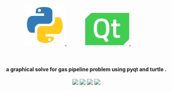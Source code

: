 <div align="center">
  <a href="#">
    <img src="icon/python4.webp" alt="Python" width="110">
  </a>
  &nbsp;&nbsp;&nbsp;&nbsp;&nbsp;&nbsp;&nbsp;&nbsp;&nbsp;&nbsp;&nbsp;&nbsp;
  <a href="#">
    <img src="icon/qt.png" alt="Qt" width="120">
  </a>
  &nbsp;&nbsp;&nbsp;&nbsp;&nbsp;&nbsp;&nbsp;&nbsp;&nbsp;&nbsp;&nbsp;&nbsp;
</div>  
  <br>
  <br>
</h1>

<h4 align="center">a graphical solve for gas pipeline problem using pyqt and turtle </a>.</h4>

<p align="center">
  <a ><img src="https://img.shields.io/badge/Python-3.8-1D5?style=flat&logo=sa&logoColor=1D5B79&labelColor=176B87&color=637E76"></a>
  <a >
      <img src="https://img.shields.io/badge/Pyqt-5-1D5?style=flat&logo=sa&logoColor=1D5B79&labelColor=219C90&color=EE9322">
  </a>
  <a>
    <img src="https://img.shields.io/badge/pyinstaller-6.4-1D5?style=flat&logo=sa&logoColor=1D5B79&labelColor=3A8891&color=F2DEBA">
  <a>
    <img src="https://img.shields.io/badge/turtle%20-%203.12-blue?labelColor=2D9596&color=F1FADA">
  </a>
  </a>
</p>
